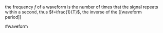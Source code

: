 the frequency $f$ of a waveform is the number of times that the signal repeats within a second, thus $f=\frac{1}{T}$, the inverse of the [[waveform period]]

#waveform